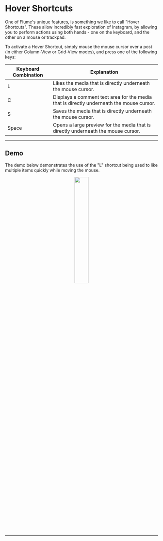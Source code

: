 # Hover Shortcuts

One of Flume's unique features, is something we like to call "Hover Shortcuts". These allow incredibly fast exploration of Instagram, by allowing you to perform actions using both hands - one on the keyboard, and the other on a mouse or trackpad.

To activate a Hover Shortcut, simply mouse the mouse cursor over a post (in either Column-View or Grid-View modes), and press one of the following keys:

| Keyboard Combination  | Explanation |
| ------------- | ------------- |
| L | Likes the media that is directly underneath the mouse cursor. |
| C | Displays a comment text area for the media that is directly underneath the mouse cursor.  |
| S | Saves the media that is directly underneath the mouse cursor.  |
| Space | Opens a large preview for the media that is directly underneath the mouse cursor.  |

<hr />

## Demo

The demo below demonstrates the use of the "L" shortcut being used to like multiple items quickly while moving the mouse.

<p style="text-align: center; margin-top: 1em;"><img src="/assets/hovershortcuts.gif" width="30%" height="30%" /></p>

<hr />